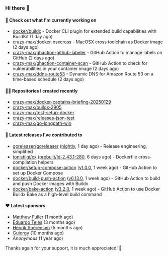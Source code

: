 ### Hi there 👋

#### 👷 Check out what I'm currently working on

- [docker/buildx](https://github.com/docker/buildx) - Docker CLI plugin for extended build capabilities with BuildKit (1 day ago)
- [crazy-max/docker-osxcross](https://github.com/crazy-max/docker-osxcross) - MacOSX cross toolchain as Docker image (2 days ago)
- [crazy-max/ghaction-github-labeler](https://github.com/crazy-max/ghaction-github-labeler) - GitHub Action to manage labels on GitHub (2 days ago)
- [crazy-max/ghaction-container-scan](https://github.com/crazy-max/ghaction-container-scan) - GitHub Action to check for vulnerabilities in your container image (2 days ago)
- [crazy-max/ddns-route53](https://github.com/crazy-max/ddns-route53) - Dynamic DNS for Amazon Route 53 on a time-based schedule (2 days ago)

#### 👨‍💻 Repositories I created recently

- [crazy-max/docker-captains-briefing-20250129](https://github.com/crazy-max/docker-captains-briefing-20250129)
- [crazy-max/buildx-2905](https://github.com/crazy-max/buildx-2905)
- [crazy-max/test-setup-docker](https://github.com/crazy-max/test-setup-docker)
- [crazy-max/releases-json-test](https://github.com/crazy-max/releases-json-test)
- [crazy-max/go-longpath-win](https://github.com/crazy-max/go-longpath-win)

#### 🚀 Latest releases I've contributed to

- [goreleaser/goreleaser](https://github.com/goreleaser/goreleaser) ([nightly](https://github.com/goreleaser/goreleaser/releases/tag/nightly), 1 day ago) - Release engineering, simplified
- [tonistiigi/xx](https://github.com/tonistiigi/xx) ([prebuilt/ld-2.43.1-280](https://github.com/tonistiigi/xx/releases/tag/prebuilt/ld-2.43.1-280), 6 days ago) - Dockerfile cross-compilation helpers
- [docker/setup-compose-action](https://github.com/docker/setup-compose-action) ([v1.0.0](https://github.com/docker/setup-compose-action/releases/tag/v1.0.0), 1 week ago) - GitHub Action to set up Docker Compose
- [docker/build-push-action](https://github.com/docker/build-push-action) ([v6.13.0](https://github.com/docker/build-push-action/releases/tag/v6.13.0), 1 week ago) - GitHub Action to build and push Docker images with Buildx
- [docker/bake-action](https://github.com/docker/bake-action) ([v3.2.0](https://github.com/docker/bake-action/releases/tag/v3.2.0), 1 week ago) - GitHub Action to use Docker Buildx Bake as a high-level build command

#### ❤️ Latest sponsors
- [Matthew Fuller](https://github.com/mathematics333) (1 month ago)
- [Eduardo Teles](https://github.com/eduardoteles17) (3 months ago)
- [Henrik Soerensen](https://github.com/hsoerensen) (5 months ago)
- [Guiorgy](https://github.com/Guiorgy) (10 months ago)
- _Anonymous_ (1 year ago)

Thanks again for your support, it is much appreciated! 🙏
